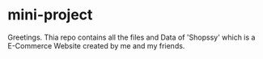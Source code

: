 # mini-project
Greetings.
Thia repo contains all the files and Data of 'Shopssy' which is a E-Commerce Website created by me and my friends.
